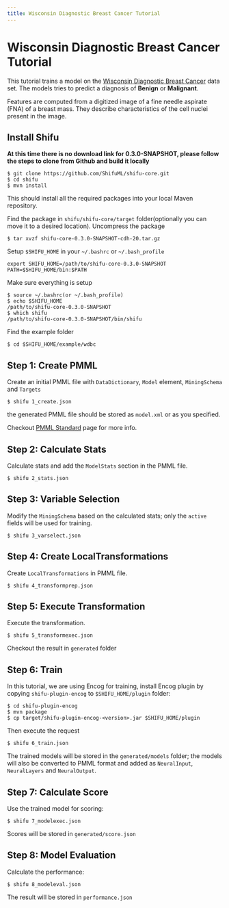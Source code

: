 ```yaml
---
title: Wisconsin Diagnostic Breast Cancer Tutorial
---
```


Wisconsin Diagnostic Breast Cancer Tutorial
============================================

This tutorial trains a model on the [Wisconsin Diagnostic Breast Cancer](https://archive.ics.uci.edu/ml/datasets/Breast+Cancer+Wisconsin+(Diagnostic)) data set.  The models tries to predict a diagnosis of **Benign** or **Malignant**.

Features are computed from a digitized image of a fine needle aspirate (FNA) of a breast mass. They describe characteristics of the cell nuclei present in the image.

Install Shifu
-------------

**At this time there is no download link for 0.3.0-SNAPSHOT, please follow the steps to clone from Github and build it locally**

    $ git clone https://github.com/ShifuML/shifu-core.git
    $ cd shifu
    $ mvn install

This should install all the required packages into your local Maven repository.

Find the package in ``shifu/shifu-core/target`` folder(optionally you can move it to a desired location). Uncompress the package

    $ tar xvzf shifu-core-0.3.0-SNAPSHOT-cdh-20.tar.gz

Setup ``$SHIFU_HOME`` in your ``~/.bashrc`` or ``~/.bash_profile``

    export SHIFU_HOME=/path/to/shifu-core-0.3.0-SNAPSHOT
    PATH=$SHIFU_HOME/bin:$PATH



Make sure everything is setup

    $ source ~/.bashrc(or ~/.bash_profile)
    $ echo $SHIFU_HOME
    /path/to/shifu-core-0.3.0-SNAPSHOT
    $ which shifu
    /path/to/shifu-core-0.3.0-SNAPSHOT/bin/shifu

Find the example folder

    $ cd $SHIFU_HOME/example/wdbc

Step 1: Create PMML
-------------------

Create an initial PMML file with ``DataDictionary``, ``Model`` element, ``MiningSchema`` and ``Targets``

    $ shifu 1_create.json

the generated PMML file should be stored as ``model.xml`` or as you specified.

Checkout [PMML Standard](http://www.dmg.org/v4-2-1/GeneralStructure.html) page for more info.

Step 2: Calculate Stats
-----------------------

Calculate stats and add the ``ModelStats`` section in the PMML file.

    $ shifu 2_stats.json

Step 3: Variable Selection
--------------------------

Modify the ``MiningSchema`` based on the calculated stats; only the ``active`` fields will be used for training.

    $ shifu 3_varselect.json

Step 4: Create LocalTransformations
-----------------------------------

Create ``LocalTransformations`` in PMML file.

    $ shifu 4_transformprep.json

Step 5: Execute Transformation
------------------------------

Execute the transformation.

    $ shifu 5_transformexec.json

Checkout the result in ``generated`` folder

Step 6: Train
-------------

In this tutorial, we are using Encog for training, install Encog plugin by copying ``shifu-plugin-encog`` to ``$SHIFU_HOME/plugin`` folder:

    $ cd shifu-plugin-encog
    $ mvn package
    $ cp target/shifu-plugin-encog-<version>.jar $SHIFU_HOME/plugin

Then execute the request

    $ shifu 6_train.json

The trained models will be stored in the ``generated/models`` folder; the models will also be converted to PMML format and added as ``NeuralInput``, ``NeuralLayers`` and ``NeuralOutput``.

Step 7: Calculate Score
-----------------------

Use the trained model for scoring:

    $ shifu 7_modelexec.json

Scores will be stored in ``generated/score.json``

Step 8: Model Evaluation
------------------------

Calculate the performance:

    $ shifu 8_modeleval.json

The result will be stored in ``performance.json``
